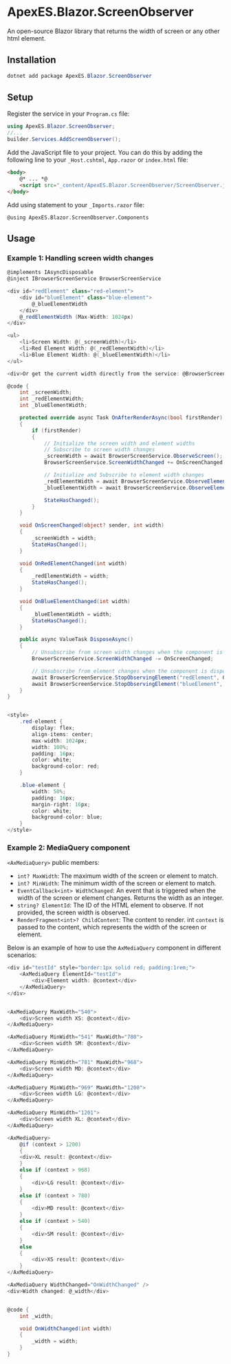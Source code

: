 ﻿# ApexES.Blazor.ScreenObserver

An open-source Blazor library that returns the width of screen or any other html element.

## Installation

```csharp
dotnet add package ApexES.Blazor.ScreenObserver
```

## Setup

Register the service in your `Program.cs` file:
```csharp
using ApexES.Blazor.ScreenObserver;
//...
builder.Services.AddScreenObserver();
```

Add the JavaScript file to your project. You can do this by adding the following line to your `_Host.cshtml`, `App.razor` or `index.html` file:
```html
<body>
    @* ... *@
    <script src="_content/ApexES.Blazor.ScreenObserver/ScreenObserver.js"></script>
</body>
```

Add using statement to your `_Imports.razor` file:
```razor
@using ApexES.Blazor.ScreenObserver.Components
```

## Usage

### Example 1: Handling screen width changes

```csharp
@implements IAsyncDisposable
@inject IBrowserScreenService BrowserScreenService

<div id="redElement" class="red-element">
    <div id="blueElement" class="blue-element">
        @_blueElementWidth
    </div>
    @_redElementWidth (Max-Width: 1024px)
</div>

<ul>
    <li>Screen Width: @(_screenWidth)</li>
    <li>Red Element Width: @(_redElementWidth)</li>
    <li>Blue Element Width: @(_blueElementWidth)</li>
</ul>

<div>Or get the current width directly from the service: @BrowserScreenService.CurrentScreenWidth</div>

@code {
    int _screenWidth;
    int _redElementWidth;
    int _blueElementWidth;

    protected override async Task OnAfterRenderAsync(bool firstRender)
    {
        if (firstRender)
        {
            // Initialize the screen width and element widths
            // Subscribe to screen width changes
            _screenWidth = await BrowserScreenService.ObserveScreen();
            BrowserScreenService.ScreenWidthChanged += OnScreenChanged;

            // Initialize and Subscribe to element width changes
            _redElementWidth = await BrowserScreenService.ObserveElement("redElement", OnRedElementChanged);
            _blueElementWidth = await BrowserScreenService.ObserveElement("blueElement", OnBlueElementChanged);

            StateHasChanged();
        }
    }

    void OnScreenChanged(object? sender, int width)
    {
        _screenWidth = width;
        StateHasChanged();
    }

    void OnRedElementChanged(int width)
    {
        _redElementWidth = width;
        StateHasChanged();
    }

    void OnBlueElementChanged(int width)
    {
        _blueElementWidth = width;
        StateHasChanged();
    }

    public async ValueTask DisposeAsync()
    {
        // Unsubscribe from screen width changes when the component is disposed
        BrowserScreenService.ScreenWidthChanged -= OnScreenChanged;

        // Unsubscribe from element changes when the component is disposed
        await BrowserScreenService.StopObservingElement("redElement", OnRedElementChanged);
        await BrowserScreenService.StopObservingElement("blueElement", OnBlueElementChanged);
    }
}


<style>
    .red-element {
        display: flex;
        align-items: center;
        max-width: 1024px;
        width: 100%;
        padding: 16px;
        color: white;
        background-color: red;
    }

    .blue-element {
        width: 50%;
        padding: 16px;
        margin-right: 16px;
        color: white;
        background-color: blue;
    }
</style>
```

### Example 2: MediaQuery component

`<AxMediaQuery>` public members:
- `int? MaxWidth`: The maximum width of the screen or element to match.
- `int? MinWidth`: The minimum width of the screen or element to match.
- `EventCallback<int> WidthChanged`: An event that is triggered when the width of the screen or element changes. Returns the width as an integer.
- `string? ElementId`: The ID of the HTML element to observe. If not provided, the screen width is observed.
- `RenderFragment<int>? ChildContent`: The content to render. int `context` is passed to the content, which represents the width of the screen or element.

Below is an example of how to use the `AxMediaQuery` component in different scenarios:

```csharp
<div id="testId" style="border:1px solid red; padding:1rem;">
    <AxMediaQuery ElementId="testId">
        <div>Element width: @context</div>
    </AxMediaQuery>
</div>


<AxMediaQuery MaxWidth="540">
    <div>Screen width XS: @context</div>
</AxMediaQuery>

<AxMediaQuery MinWidth="541" MaxWidth="780">
    <div>Screen width SM: @context</div>
</AxMediaQuery>

<AxMediaQuery MinWidth="781" MaxWidth="968">
    <div>Screen width MD: @context</div>
</AxMediaQuery>

<AxMediaQuery MinWidth="969" MaxWidth="1200">
    <div>Screen width LG: @context</div>
</AxMediaQuery>

<AxMediaQuery MinWidth="1201">
    <div>Screen width XL: @context</div>
</AxMediaQuery>

<AxMediaQuery>
    @if (context > 1200)
    {
    <div>XL result: @context</div>
    }
    else if (context > 968)
    {
        <div>LG result: @context</div>
    }
    else if (context > 780)
    {
        <div>MD result: @context</div>
    }
    else if (context > 540)
    {
        <div>SM result: @context</div>
    }
    else
    {
        <div>XS result: @context</div>
    }
</AxMediaQuery>

<AxMediaQuery WidthChanged="OnWidthChanged" />
<div>Width changed: @_width</div>


@code {
    int _width;

    void OnWidthChanged(int width)
    {
        _width = width;
    }
}
```